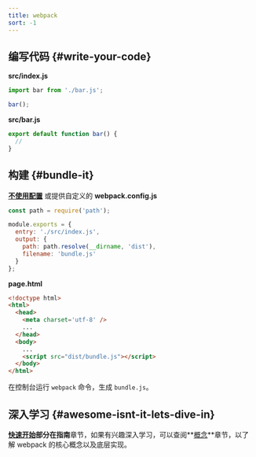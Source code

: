 ```yaml
---
title: webpack
sort: -1
---
```


## 编写代码 {#write-your-code}

<div class="splash__wrap">
<div class="splash__left">

__src/index.js__

```js
import bar from './bar.js';

bar();
```

</div>
<div class="splash__right">

__src/bar.js__

```js
export default function bar() {
  //
}
```

</div>
</div>


## 构建 {#bundle-it}

<div class="splash__wrap">
<div class="splash__left">

__[不使用配置](https://youtu.be/3Nv9muOkb6k?t=21293)__ 或提供自定义的 __webpack.config.js__

```js
const path = require('path');

module.exports = {
  entry: './src/index.js',
  output: {
    path: path.resolve(__dirname, 'dist'),
    filename: 'bundle.js'
  }
};
```

</div>
<div class="splash__right">

__page.html__

```html
<!doctype html>
<html>
  <head>
    <meta charset='utf-8' />
    ...
  </head>
  <body>
    ...
    <script src="dist/bundle.js"></script>
  </body>
</html>
```

</div>
</div>

在控制台运行 `webpack` 命令，生成 `bundle.js`。

## 深入学习 {#awesome-isnt-it-lets-dive-in}

**[快速开始](/guides/getting-started)**部分在**指南**章节，如果有兴趣深入学习，可以查阅**[概念](/concepts)**章节，以了解 webpack 的核心概念以及底层实现。

